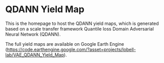 # QDANN Yield Map
This is the homepage to host the QDANN yield maps, which is generated based on a scale transfer framework Quantile loss Domain Adversarial Neural Network (QDANN). 

The full yield maps are available on Google Earth Engine (https://code.earthengine.google.com/?asset=projects/lobell-lab/VAE_QDANN_Yield_Map). 
